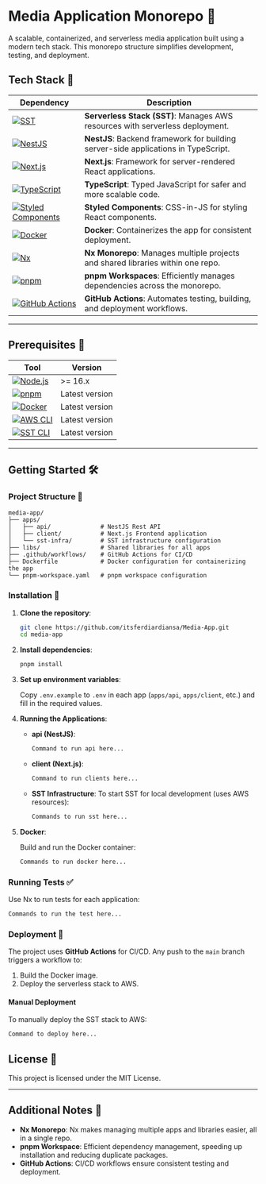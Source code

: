 
# Media Application Monorepo 📸

A scalable, containerized, and serverless media application built using a modern tech stack. This monorepo structure simplifies development, testing, and deployment.

## Tech Stack 🚀

| Dependency       | Description                                                                                                           |
| ---------------- | --------------------------------------------------------------------------------------------------------------------- |
| [![SST](https://img.shields.io/badge/SST-Serverless%20Stack-blue?style=flat&logo=aws-lambda)](https://serverless-stack.com/)              | **Serverless Stack (SST)**: Manages AWS resources with serverless deployment.                        |
| [![NestJS](https://img.shields.io/badge/NestJS-Node%20Backend-red?style=flat&logo=nestjs)](https://nestjs.com/)                            | **NestJS**: Backend framework for building server-side applications in TypeScript.                   |
| [![Next.js](https://img.shields.io/badge/Next.js-React%20Frontend-lightgrey?style=flat&logo=nextdotjs)](https://nextjs.org/)               | **Next.js**: Framework for server-rendered React applications.                                       |
| [![TypeScript](https://img.shields.io/badge/TypeScript-JavaScript%20with%20Types-blue?style=flat&logo=typescript)](https://www.typescriptlang.org/) | **TypeScript**: Typed JavaScript for safer and more scalable code.                                   |
| [![Styled Components](https://img.shields.io/badge/Styled--Components-CSS%20in%20JS-orange?style=flat&logo=styled-components)](https://styled-components.com/) | **Styled Components**: CSS-in-JS for styling React components.                                      |
| [![Docker](https://img.shields.io/badge/Docker-Containerization-blue?style=flat&logo=docker)](https://www.docker.com/)                    | **Docker**: Containerizes the app for consistent deployment.                                         |
| [![Nx](https://img.shields.io/badge/Nx-Monorepo%20Management-blueviolet?style=flat&logo=nx)](https://nx.dev/)                            | **Nx Monorepo**: Manages multiple projects and shared libraries within one repo.                    |
| [![pnpm](https://img.shields.io/badge/pnpm-Workspace%20Management-yellowgreen?style=flat&logo=pnpm)](https://pnpm.io/)                   | **pnpm Workspaces**: Efficiently manages dependencies across the monorepo.                           |
| [![GitHub Actions](https://img.shields.io/badge/GitHub%20Actions-CI%2FCD%20Automation-lightblue?style=flat&logo=github-actions)](https://github.com/features/actions) | **GitHub Actions**: Automates testing, building, and deployment workflows. |

---

## Prerequisites 🔧

| Tool                    | Version      |
| ----------------------- | ------------ |
| [![Node.js](https://img.shields.io/badge/Node.js-16%2B-green?style=flat&logo=nodedotjs)](https://nodejs.org/) | >= 16.x |
| [![pnpm](https://img.shields.io/badge/pnpm-7%2B-yellowgreen?style=flat&logo=pnpm)](https://pnpm.io/)           | Latest version |
| [![Docker](https://img.shields.io/badge/Docker-Latest-blue?style=flat&logo=docker)](https://www.docker.com/)  | Latest version |
| [![AWS CLI](https://img.shields.io/badge/AWS%20CLI-Latest-orange?style=flat&logo=amazon-aws)](https://aws.amazon.com/cli/) | Latest version |
| [![SST CLI](https://img.shields.io/badge/SST%20CLI-Latest-blue?style=flat&logo=aws-lambda)](https://docs.serverless-stack.com/) | Latest version |

---

## Getting Started 🛠️

### Project Structure 📂

```plaintext
media-app/
├── apps/
│   ├── api/              # NestJS Rest API
│   ├── client/           # Next.js Frontend application
│   └── sst-infra/        # SST infrastructure configuration
├── libs/                 # Shared libraries for all apps
├── .github/workflows/    # GitHub Actions for CI/CD
├── Dockerfile            # Docker configuration for containerizing the app
└── pnpm-workspace.yaml   # pnpm workspace configuration
```

### Installation 📝

1. **Clone the repository**:

   ```bash
   git clone https://github.com/itsferdiardiansa/Media-App.git
   cd media-app
   ```

2. **Install dependencies**:

   ```bash
   pnpm install
   ```

3. **Set up environment variables**:

   Copy `.env.example` to `.env` in each app (`apps/api`, `apps/client`, etc.) and fill in the required values.

4. **Running the Applications**:

   - **api (NestJS)**:
     ```bash
     Command to run api here...
     ```

   - **client (Next.js)**:
     ```bash
     Command to run clients here...
     ```

   - **SST Infrastructure**:
     To start SST for local development (uses AWS resources):
     ```bash
     Commands to run sst here...
     ```

5. **Docker**:

   Build and run the Docker container:
   ```bash
   Commands to run docker here...
   ```

### Running Tests ✅

Use Nx to run tests for each application:

```bash
Commands to run the test here...
```

### Deployment 🚀

The project uses **GitHub Actions** for CI/CD. Any push to the `main` branch triggers a workflow to:

1. Build the Docker image.
2. Deploy the serverless stack to AWS.

#### Manual Deployment

To manually deploy the SST stack to AWS:

```bash
Command to deploy here...
```

## License 📜

This project is licensed under the MIT License.

---

## Additional Notes 📘

- **Nx Monorepo**: Nx makes managing multiple apps and libraries easier, all in a single repo.
- **pnpm Workspace**: Efficient dependency management, speeding up installation and reducing duplicate packages.
- **GitHub Actions**: CI/CD workflows ensure consistent testing and deployment.
